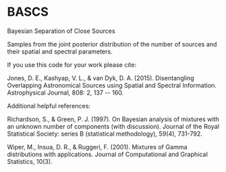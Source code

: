 # BASCS

Bayesian Separation of Close Sources

Samples from the joint posterior distribution of the number of sources and their spatial and spectral parameters.

If you use this code for your work please cite:

Jones, D. E., Kashyap, V. L., & van Dyk, D. A. (2015). Disentangling Overlapping Astronomical Sources using Spatial and Spectral Information. Astrophysical Journal, 808: 2, 137 -- 160.

Additional helpful references: 

Richardson, S., & Green, P. J. (1997). On Bayesian analysis of mixtures with an unknown number of components (with discussion). Journal of the Royal Statistical Society: series B (statistical methodology), 59(4), 731-792.

Wiper, M., Insua, D. R., & Ruggeri, F. (2001). Mixtures of Gamma distributions with applications. Journal of Computational and Graphical Statistics, 10(3).
